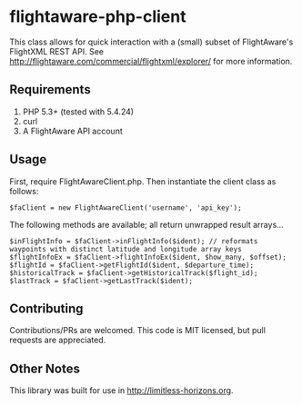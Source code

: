 flightaware-php-client
======================

This class allows for quick interaction with a (small) subset of FlightAware's FlightXML REST API. See http://flightaware.com/commercial/flightxml/explorer/ for more information.

Requirements
------------

1. PHP 5.3+ (tested with 5.4.24)
2. curl
3. A FlightAware API account

Usage
-----

First, require FlightAwareClient.php. Then instantiate the client class as follows:

````
$faClient = new FlightAwareClient('username', 'api_key');
````

The following methods are available; all return unwrapped result arrays...

````
$inFlightInfo = $faClient->inFlightInfo($ident); // reformats waypoints with distinct latitude and longitude array keys
$flightInfoEx = $faClient->flightInfoEx($ident, $how_many, $offset);
$flightId = $faClient->getFlightId($ident, $departure_time);
$historicalTrack = $faClient->getHistoricalTrack($flight_id);
$lastTrack = $faClient->getLastTrack($ident);
````

Contributing
------------

Contributions/PRs are welcomed. This code is MIT licensed, but pull requests are appreciated.

Other Notes
-----------

This library was built for use in http://limitless-horizons.org.
